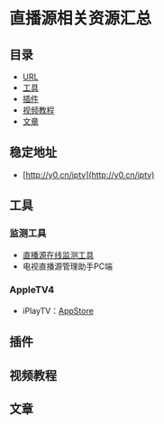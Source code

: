 # 直播源相关资源汇总
## 目录
- [URL](#稳定地址)
- [工具](#工具)
- [插件](#插件)
- [视频教程](#视频教程)
- [文章](#文章)

## 稳定地址
- [http://y0.cn/iptv](http://y0.cn/iptv)

## 工具
### 监测工具
- [直播源在线监测工具](http://cha.znds.com)
- 电视直播源管理助手PC端

### AppleTV4
- iPlayTV：[AppStore](https://itunes.apple.com/us/app/iplaytv/id1072226801?mt=8)

## 插件

## 视频教程

## 文章